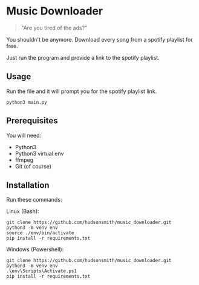 # Music Downloader 

> "Are you tired of the ads?"

You shouldn't be anymore.
Download every song from a spotify playlist for free.

Just run the program and provide a link to the spotify playlist.

## Usage

Run the file and it will prompt you for the spotify playlist link.

```
python3 main.py
```

## Prerequisites

You will need:

- Python3
- Python3 virtual env
- ffmpeg
- Git (of course)


## Installation

Run these commands:

Linux (Bash):
```
git clone https://github.com/hudsonsmith/music_downloader.git
python3 -m venv env
source ./env/bin/activate
pip install -r requirements.txt
```

Windows (Powershell):
```
git clone https://github.com/hudsonsmith/music_downloader.git
python3 -m venv env
.\env\Scripts\Activate.ps1
pip install -r requirements.txt
```
